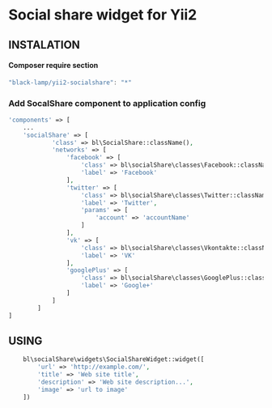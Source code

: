 Social share widget for Yii2
============================
INSTALATION
-----------
#### Composer require section
```javascript
"black-lamp/yii2-socialshare": "*"
```
### Add SocalShare component to application config
```php
'components' => [
    ...
    'socialShare' => [
            'class' => bl\SocialShare::className(),
            'networks' => [
                'facebook' => [
                    'class' => bl\socialShare\classes\Facebook::className(),
                    'label' => 'Facebook'
                ],
                'twitter' => [
                    'class' => bl\socialShare\classes\Twitter::className(),
                    'label' => 'Twitter',
                    'params' => [
                        'account' => 'accountName'
                    ]
                ],
                'vk' => [
                    'class' => bl\socialShare\classes\Vkontakte::className(),
                    'label' => 'VK'
                ],
                'googlePlus' => [
                    'class' => bl\socialShare\classes\GooglePlus::className(),
                    'label' => 'Google+'
                ]
            ]
        ]
]
```
USING
-----
```php
    bl\socialShare\widgets\SocialShareWidget::widget([
        'url' => 'http://example.com/',
        'title' => 'Web site title',
        'description' => 'Web site description...',
        'image' => 'url to image'
    ])
```